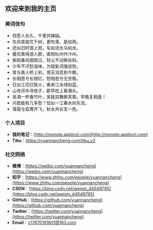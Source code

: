 ## 欢迎来到我的主页

### 美词佳句

- 但愿人长久，千里共婵娟。
- 东风夜放花千树，更吹落、星如雨。
- 还似旧时游上苑，车如流水马如龙。
- 暖风熏得游人醉，直把杭州作汴州。
- 紫陌春风细雨过，轻尘不动柳丝斜。
- 少年不识愁滋味，为赋新词强说愁。
- 曾与美人桥上别，恨无消息到今朝。
- 长相思兮长相忆，短相思兮无穷极。
- 日出江花红胜火，春来江水绿如蓝。
- 山寺月中寻桂子，郡亭枕上看潮头。
- 吴酒一杯春竹叶，吴娃双舞醉芙蓉。早晚复相逢！
- 问君能有几多愁？恰似一江春水向东流。
- 落霞与孤鹜齐飞，秋水共长天一色。

### 个人项目

- **我的笔记**：[http://mynote.applinzi.com](http://mynote.applinzi.com)
- **Tiku**：<https://yuannancheng.com/tiku_v2>

### 社交网络

- **微博**：[https://weibo.com/yuannancheng](https://weibo.com/yuannancheng)
- **知乎**：[https://www.zhihu.com/people/yuannancheng](https://www.zhihu.com/people/yuannancheng)
- **CSDN**：[https://blog.csdn.net/weixin_44549795](https://blog.csdn.net/weixin_44549795)
- **GitHub**：[https://github.com/yuannancheng](https://github.com/yuannancheng)
- **Twitter**：[https://twitter.com/yuannancheng](https://twitter.com/yuannancheng)
- **Email**：[y17870181601@163.com](mailto:y17870181601@163.com)
